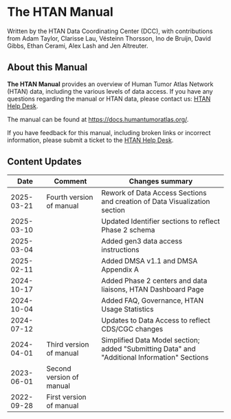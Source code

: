 # The HTAN Manual

Written by the HTAN Data Coordinating Center (DCC), with contributions from Adam Taylor, Clarisse Lau, Vésteinn Thorsson, Ino de Bruijn, David Gibbs, Ethan Cerami, Alex Lash and Jen Altreuter.

## About this Manual

**The HTAN Manual** provides an overview of Human Tumor Atlas Network (HTAN) data, including the various levels of data access. If you have any questions regarding the manual or HTAN data, please contact us: [HTAN Help Desk](https://sagebionetworks.jira.com/servicedesk/customer/portal/1).

The manual can be found at https://docs.humantumoratlas.org/.

If you have feedback for this manual, including broken links or incorrect information, please submit a ticket to the [HTAN Help Desk](https://sagebionetworks.jira.com/servicedesk/customer/portal/1).

## Content Updates

| Date       | Comment                  | Changes summary |
|------------|--------------------------|-----------------|
| 2025-03-21 | Fourth version of manual | Rework of Data Access Sections and creation of Data Visualization section |                         
| 2025-03-10 |                          | Updated Identifier sections to reflect Phase 2 schema |
| 2025-03-04 |                          | Added gen3 data access instructions |
| 2025-02-11 |                          | Added DMSA v1.1 and DMSA Appendix A |
| 2024-10-17 |                          | Added Phase 2 centers and data liaisons, HTAN Dashboard Page |
| 2024-10-04 |                          | Added FAQ, Governance, HTAN Usage Statistics |
| 2024-07-12 |                          | Updates to Data Access to reflect CDS/CGC changes |
| 2024-04-01 | Third version of manual  | Simplified Data Model section; added "Submitting Data" and "Additional Information" Sections |
| 2023-06-01 | Second version of manual |  |
| 2022-09-28 | First version of manual  | |

